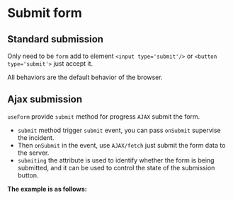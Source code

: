 # Submit form

## Standard submission
 
Only need to be `form` add to element `<input type='submit'/>` or `<button type='submit'>` just accept it.

All behaviors are the default behavior of the browser.

## Ajax submission

 `useForm` provide `submit` method for progress `AJAX` submit the form.

- `submit` method trigger `submit` event, you can pass `onSubmit` supervise the incident.
- Then `onSubmit` in the event, use `AJAX/fetch` just submit the form data to the server.
- `submiting` the attribute is used to identify whether the form is being submitted, and it can be used to control the state of the submission button.

 **The example is as follows:** 

<demo react ="form/form/formSubmit.tsx"/>
